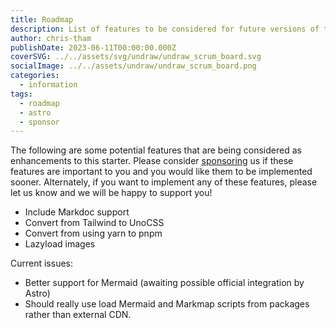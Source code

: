 ```yaml
---
title: Roadmap
description: List of features to be considered for future versions of this starter.
author: chris-tham
publishDate: 2023-06-11T00:00:00.000Z
coverSVG: ../../assets/svg/undraw/undraw_scrum_board.svg
socialImage: ../../assets/undraw/undraw_scrum_board.png
categories:
  - information
tags:
  - roadmap
  - astro
  - sponsor
---
```


The following are some potential features that are being considered as enhancements to this starter. Please consider [sponsoring](https://github.com/sponsors/hellotham) us if these features are important to you and you would like them to be implemented sooner. Alternately, if you want to implement any of these features, please let us know and we will be happy to support you!

- Include Markdoc support
- Convert from Tailwind to UnoCSS
- Convert from using yarn to pnpm
- Lazyload images

Current issues:

- Better support for Mermaid (awaiting possible official integration by Astro)
- Should really use load Mermaid and Markmap scripts from packages rather than external CDN.
